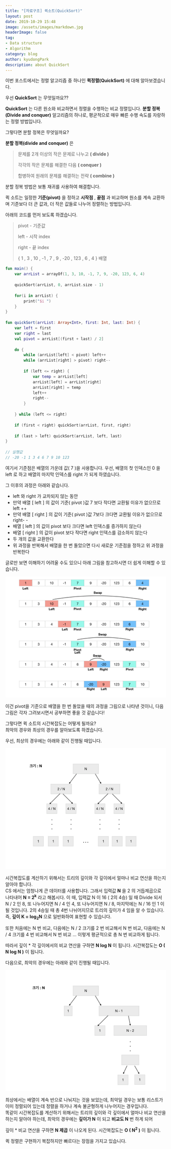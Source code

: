 ```yaml
---
title: "[자료구조] 퀵소트(QuickSort)"
layout: post
date: 2019-10-29 15:48
image: /assets/images/markdown.jpg
headerImage: false
tag:
- Data structure
- Algorithm
category: blog
author: kyudongPark
description: about QuickSort
---
```


이번 포스트에서는 정렬 알고리즘 중 하나인 **퀵정렬(QuickSort)** 에 대해 알아보겠습니다.

우선 **QuickSort** 는 무엇일까요??

**QuickSort** 는 다른 원소와 비교하면서 정렬을 수행하는 비교 정렬입니다. **분할 정복(Divide and conquer)** 알고리즘의 하나로, 평균적으로 매우 빠른 수행 속도를 자랑하는 정렬 방법입니다.  

그렇다면 분할 정복은 무엇일까요?

**분할 정복(divide and conquer)** 은  

> 문제를 2개 이상의 작은 문제로 나누고 **( divide )**  
>  
> 각각의 작은 문제를 해결한 다음 **( conquer )**  
>  
> 합병하여 원래의 문제를 해결하는 전략 **( combine )** 

분할 정복 방법은 보통 재귀를 사용하여 해결합니다. 

퀵 소트는 일정한 **기준(pivot)** 을 정하고 **시작점** , **끝점** 과 비교하며 원소를 계속 교환하며 기준보다 더 큰 값과, 더 작은 값들로 나누어 정렬하는 방법입니다.  

아래의 코드를 먼저 보도록 하겠습니다. 

> pivot - 기준값  
>  
> left - 시작 index  
>  
> right - 끝 index  
>  
> { 1 , 3 , 10 , -1 , 7 , 9 , -20 , 123 , 6 , 4 } 배열  

```kotlin
fun main() {
    var arrList = arrayOf(1, 3, 10, -1, 7, 9, -20, 123, 6, 4)

    quickSort(arrList, 0, arrList.size - 1)

    for(i in arrList) {
        print("$i ")
    }
}

fun quickSort(arrList: Array<Int>, first: Int, last: Int) {
    var left = first
    var right = last
    val pivot = arrList[(first + last) / 2]

    do {
        while (arrList[left] < pivot) left++
        while (arrList[right] > pivot) right--

        if (left <= right) {
            var temp = arrList[left]
            arrList[left] = arrList[right]
            arrList[right] = temp
            left++
            right--
        }

    } while (left <= right)

    if (first < right) quickSort(arrList, first, right)

    if (last > left) quickSort(arrList, left, last)
}

// 실행값
// -20 -1 1 3 4 6 7 9 10 123 
```

여기서 기준점은 배열의 가운데 값( 7 )을 사용합니다. 
우선, 배열의 첫 인덱스인 0 을 left 로 하고 배열의 마지막 인덱스를 right 가 되게 하였습니다.  

그 이후의 과정은 아래와 같습니다. 

* left 와 right 가 교차되지 않는 동안
* 만약 배열 [ left ] 의 값이 기준( pivot )값 7 보다 작다면 교환될 이유가 없으므로 left ++
* 만약 배열 [ right ] 의 값이 기준( pivot )값 7보다 크다면 교환될 이유가 없으므로 right- -
* 배열 [ left ] 의 값이 pivot 보다 크다면 left 인덱스를 증가하지 않는다
* 배열 [ right ] 의 값이 pivot 보다 작다면 right 인덱스를 감소하지 않는다
* 두 개의 값을 교환한다 
* 위 과정을 반복해서 배열을 한 번 돌았으면 다시 새로운 기준점을 정하고 위 과정을 반복한다 

글로만 보면 이해하기 어려울 수도 있으니 아래 그림을 참고하시면 더 쉽게 이해할 수 있습니다. 

![QuickSort](../assets/images/quickSort.jpeg)


이건 pivot을 기준으로 배열을 한 번 돌았을 때의 과정을 그림으로 나타낸 것이니, 다음 그림은 각자 그려보시면서 공부하면 좋을 것 같습니다! 


그렇다면 퀵 소트의 시간복잡도는 어떻게 될까요?  
최악의 경우와 최상의 경우를 알아보도록 하겠습니다.  

우선, 최상의 경우에는 아래와 같이 진행될 때입니다. 

![Best](../assets/images/divideBest.jpeg)

시간복잡도를 계산하기 위해서는 트리의 깊이와 각 깊이에서 얼마나 비교 연산을 하는지 알아야 합니다.  
CS 에서는 엄청나게 큰 데이터를 사용합니다. 그래서 입력값 **N** 을 2 의 거듭제곱으로 나타내어 **N = 2<sup>k</sup>** 라고 해봅시다. 이 때, 입력값 N 이 16 ( 2의 4승) 일 때 Divide 되서 N / 2 인 8, 또 나누어지면 N / 4 인 4, 또 나누어지면 N / 8, 마지막에는 N / 16 인 1 이 될 것입니다. 2의 4승일 때 총 4번 나뉘어지므로  트리의 깊이가 4 임을 알 수 있습니다.  
즉, **깊이 K = log<sub>2</sub>N** 으로 일반화하여 표현할 수 있습니다. 

또한 처음에는 N 번 비교, 다음에는 N / 2 크기를 2 번 비교해서 N 번 비교, 다음에는 N / 4 크기를 4 번 비교해서 N 번 비교 ... 이렇게 평균적으로 총 N 번 비교하게 됩니다. 

따라서 깊이 * 각 깊이에서의 비교 연산을 구하면 **N log N** 이 됩니다. 시간복잡도는 **O ( N log N )** 이 됩니다. 


다음으로, 최악의 경우에는 아래와 같이 진행될 때입니다. 

![Worst](../assets/images/divideWorst.jpeg)

최상에서는 배열이 계속 반으로 나눠지는 것을 보았는데, 최악일 경우는 보통 리스트가 이미 정렬되어 있는데 정렬을 하거나 계속 불균형하게 나누어지는 경우입니다.  
똑같이 시간복잡도를 계산하기 위해서는 트리의 깊이와 각 깊이에서 얼마나 비교 연산을 하는지 알아야 하는데, 최악의 경우에는 **깊이가 N** 이 되고 **비교도 N** 번 하게 되어  

깊이 * 비교 연산을 구하면 **N 제곱** 이 나오게 된다. 시간복잡도는 **O ( N<sup>2</sup> )** 이 됩니다. 


퀵 정렬은 구현하기 복잡하지만 빠르다는 장점을 가지고 있습니다. 
